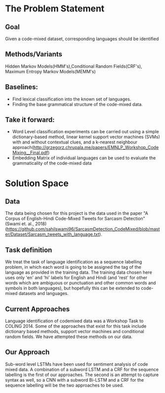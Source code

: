 # The Problem Statement
## Goal 
Given a code-mixed dataset, corresponding languages should be identified

## Methods/Variants
Hidden Markov Models(HMM's),Conditional Random Fields(CRF's), Maximum Entropy Markov Models(MEMM's)

## Baselines:
* Find lexical classification into the known set of languages.
* Finding the base grammatical structure of the code-mixed data.

## Take it forward:
* Word Level classification experiments can be carried out using a simple dictionary-based method, linear kernel support vector machines (SVMs) with and without contextual clues, and a k-nearest neighbour approach(http://grzegorz.chrupala.me/papers/EMNLP_Workshop_CodeMixing__Final.pdf)
* Embedding Matrix of individual languages can be used to evaluate the grammaticality of the code-mixed data

# Solution Space
## Data
The data being chosen for this project is the data used in the paper "A Corpus of English-Hindi Code-Mixed Tweets
for Sarcasm Detection" (Swami et. al., 2018) (https://github.com/sahilswami96/SarcasmDetection_CodeMixed/blob/master/Dataset/Sarcasm_tweets_with_language.txt).

## Task definition
We treat the task of language identification as a sequence labelling problem, in which each word is going to be assigned the tag of the language as provided in the training data. The training data chosen here uses only 'en' and 'hi' labels for English and Hindi (and 'rest' for other words which are ambiguous or punctuation and other common words and symbols in both languages), but hopefully this can be extended to code-mixed datasets and languages. 

## Current Approaches
Language identification of codemixed data was a Workshop Task to COLING 2014. Some of the approaches that exist for this task include dictionary based methods, support vector machines and conditional random fields. We have attempted these methods on our data.

## Our Approach
Sub-word level LSTMs have been used for sentiment analysis of code mixed data. A combination of a subword LSTM and a CRF for the sequence labelling is the first of our approaches. The second is an attempt to capture syntax as well, so a CNN with a subword Bi-LSTM and a CRF for the sequence labelling will be the two approaches to be used. 
